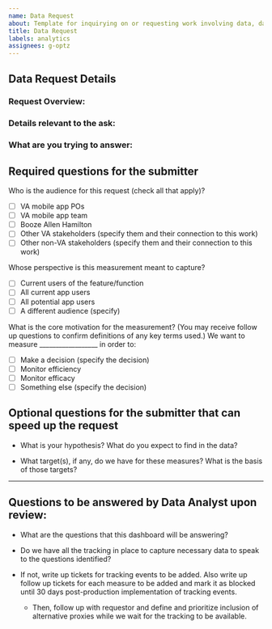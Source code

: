 ```yaml
---
name: Data Request
about: Template for inquirying on or requesting work involving data, dashboards, etc 
title: Data Request
labels: analytics
assignees: g-optz
---
```


## Data Request Details

### Request Overview: 

### Details relevant to the ask: 

### What are you trying to answer: 





## Required questions for the submitter 
Who is the audience for this request (check all that apply)?

- [ ] VA mobile app POs
- [ ] VA mobile app team 
- [ ] Booze Allen Hamilton 
- [ ] Other VA stakeholders (specify them and their connection to this work)
- [ ] Other non-VA stakeholders (specify them and their connection to this work)

Whose perspective is this measurement meant to capture?

- [ ] Current users of the feature/function
- [ ] All current app users
- [ ] All potential app users
- [ ] A different audience (specify)

What is the core motivation for the measurement? (You may receive follow up questions to confirm definitions of any key terms used.)
We want to measure __________________ in order to:
- [ ] Make a decision (specify the decision)
- [ ] Monitor efficiency
- [ ] Monitor efficacy
- [ ] Something else (specify the decision)

## Optional questions for the submitter that can speed up the request
* What is your hypothesis? What do you expect to find in the data?

* What target(s), if any, do we have for these measures? What is the basis of those targets?
-----------------------
## Questions to be answered by Data Analyst upon review:
* What are the questions that this dashboard will be answering?

* Do we have all the tracking in place to capture necessary data to speak to the questions identified?

* If not, write up tickets for tracking events to be added. Also write up follow up tickets for each measure to be added and mark it as blocked until 30 days post-production implementation of tracking events.
     * Then, follow up with requestor and define and prioritize inclusion of alternative proxies while we wait for the tracking to be available.
